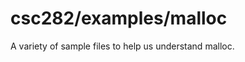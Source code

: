csc282/examples/malloc
======================

A variety of sample files to help us understand malloc.
